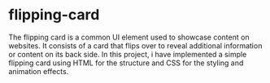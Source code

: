 # flipping-card
The flipping card is a common UI element used to showcase content on websites. It consists of a card that flips over to reveal additional information or content on its back side.  In this project, i have implemented a simple flipping card using HTML for the structure and CSS for the styling and animation effects.
